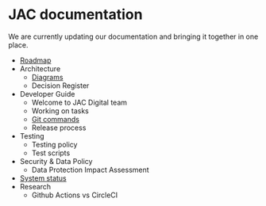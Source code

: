 # JAC documentation

We are currently updating our documentation and bringing it together in one place.

- [Roadmap](roadmap.md)
- Architecture
  - [Diagrams](architecture/index.md)
  - Decision Register
- Developer Guide
  - Welcome to JAC Digital team
  - Working on tasks
  - [Git commands](git-commands.md)
  - Release process
- Testing
  - Testing policy
  - Test scripts
- Security & Data Policy
  - Data Protection Impact Assessment
- [System status](status.md)
- Research
  - Github Actions vs CircleCI
